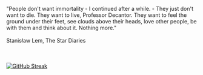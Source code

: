 "People don't want immortality - I continued after a while. - They just don't want to die. They want to live, Professor Decantor. They want to feel the ground under their feet, see clouds above their heads, love other people, be with them and think about it. Nothing more." \
\
Stanisław Lem, The Star Diaries \
\
\
\
[![GitHub Streak](https://streak-stats.demolab.com?user=HumansDoNotWantImmortality&theme=transparent)](https://git.io/streak-stats)
